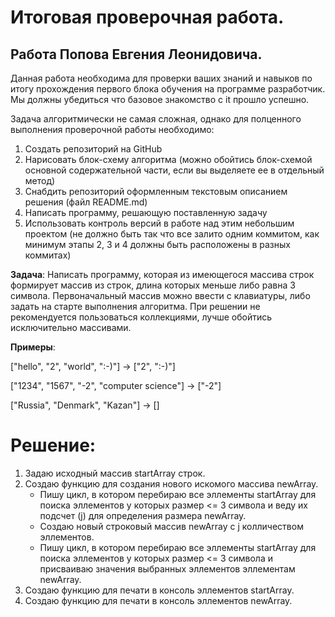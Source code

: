 # Итоговая проверочная работа.

## Работа Попова Евгения Леонидовича.


Данная работа необходима для проверки ваших знаний и навыков по итогу прохождения первого блока обучения на программе разработчик. Мы должны убедиться что базовое знакомство с it прошло успешно.

Задача алгоритмически не самая сложная, однако для полценного выполнения проверочной работы необходимо:
1. Создать репозиторий на GitHub
2. Нарисовать блок-схему алгоритма (можно обойтись блок-схемой основной содержательной части, если вы выделяете ее в отдельный метод)
3. Снабдить репозиторий оформленным текстовым описанием решения (файл README.md)
4. Написать программу, решающую поставленную задачу
5. Использовать контроль версий в работе над этим небольшим проектом (не должно быть так что все залито одним коммитом, как минимум этапы 2, 3 и 4 должны быть расположены в разных коммитах)

**Задача**: Написать программу, которая из имеющегося массива строк формирует массив из строк, длина которых меньше либо равна 3 символа. Первоначальный массив можно ввести с клавиатуры, либо задать на старте выполнения алгоритма. При решении не рекомендуется пользоваться коллекциями, лучше обойтись исключительно массивами.

**Примеры**:

["hello", "2", "world", ":-)"] -> ["2", ":-)"]

["1234", "1567", "-2", "computer science"] -> ["-2"]

["Russia", "Denmark", "Kazan"] -> []


# Решение:

1. Задаю исходный массив startArray строк.
2. Создаю функцию для создания нового искомого массива newArray.
    - Пишу цикл, в котором перебираю все эллементы startArray для поиска эллементов у которых размер <= 3 символа и веду их подсчет (j) для определения размера newArray.
    - Создаю новый строковый массив newArray c j колличеством эллементов.
    - Пишу цикл, в котором перебираю все эллементы startArray для поиска эллементов у которых размер <= 3 символа и присваиваю значения выбранных эллементов эллементам newArray.
3. Создаю функцию для печати в консоль эллементов startArray.
4. Создаю функцию для печати в консоль эллементов newArray.